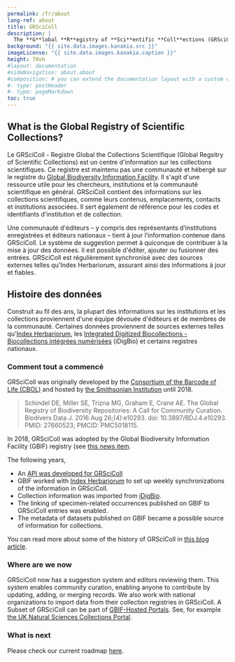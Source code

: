 ```yaml
---
permalink: /fr/about
lang-ref: about
title: GRSciColl
description: |
  The **G**lobal **R**egistry of **Sci**entific **Coll**ections (GRSciColl) is a comprehensive repository of information about scientific collections. It is a community-driven initiative that builds upon prior work by the Consortium of the Barcode of Life (CBOL).
background: "{{ site.data.images.kanakia.src }}"
imageLicense: "{{ site.data.images.kanakia.caption }}"
height: 70vh
#layout: documentation
#sideNavigation: about.about
#composition: # you can extend the documentation layout with a custom composition
#- type: postHeader
#- type: pageMarkdown
toc: true
---
```


## What is the Global Registry of Scientific Collections?

Le GRSciColl - Registre Global the Collections Scientifique (Global Regsitry of Scientific Collections) est un centre d'information sur les collections scientifiques. Ce registre est maintenu pas une communauté et hébergé sur le registre du [Global Biodiversity Information Facility](https://www.gbif.org/). Il s'agit d'une ressource utile pour les chercheurs, institutions et la communauté scientifique en général. GRSciColl contient des informations sur les collections scientifiques, comme leurs contenus, emplacements, contacts et institutions associées. Il sert également de référence pour les codes et identifiants d'institution et de collection.

Une communauté d'éditeurs – y compris des représentants d’institutions enregistrées et éditeurs nationaux – tient à jour l’information contenue dans GRSciColl. Le système de suggestion permet à quiconque de contribuer à la mise à jour des données. Il est possible d'éditer, ajouter ou fusionner des entrées. GRSciColl est régulièrement synchronisé avec des sources externes telles qu'Index Herbariorum, assurant ainsi des informations à jour et fiables.


## Histoire des données

Construit au fil des ans, la plupart des informations sur les institutions et les collections proviennent d'une équipe dévouée d'éditeurs et de membres de la communauté. Certaines données proviennent de sources externes telles qu'[Index Herbariorum](https://sweetgum.nybg.org/science/ih/), les [Integrated Digitized Biocollections - Biocollections intégrées numérisées](https://www.idigbio.org/) (iDigBio) et certains registres nationaux.

### Comment tout a commencé

GRSciColl was originally developed by the [Consortium of the Barcode of Life (CBOL)](https://www.gbif.org/participant/287) and hosted by [the Smithsonian Institution](https://www.si.edu) until 2018.

> Schindel DE, Miller SE, Trizna MG, Graham E, Crane AE. The Global Registry of Biodiversity Repositories: A Call for Community Curation. Biodivers Data J. 2016 Aug 26;(4):e10293. doi: 10.3897/BDJ.4.e10293. PMID: 27660523; PMCID: PMC5018115.

In 2018, GRSciColl was adopted by the Global Biodiversity Information Facility (GBIF) registry (see [this news item](https://www.gbif.org/news/5kyAslpqTVxYqZTwYn1cub/gbif-provides-new-home-for-the-global-registry-of-scientific-collections).

The following years,
* An [API was developed for GRSciColl](/api)
* GBIF worked with [Index Herbariorum](https://sweetgum.nybg.org/science/ih/) to set up weekly synchronizations of the information in GRSciColl.
* Collection information was imported from [iDigBio](https://www.idigbio.org).
* The linking of specimen-related occurrences published on GBIF to GRSciColl entries was enabled.
* The metadata of datasets published on GBIF became a possible source of information for collections.

You can read more about some of the history of GRSciColl in [this blog article](https://data-blog.gbif.org/post/grscicoll-2021/).

### Where are we now

GRSciColl now has a suggestion system and editors reviewing them. This system enables community curation, enabling anyone to contribute by updating, adding, or merging records. We also work with national organizations to import data from their collection registries in GRSciColl. A Subset of GRSciColl can be part of [GBIF-Hosted Portals](https://www.gbif.org/hosted-portals). See, for example [the UK Natural Sciences Collections Portal](https://data.dissco-uk.org).

### What is next

Please check our current roadmap [here](https://github.com/gbif/registry/blob/dev/roadmap-grscicoll.md).
